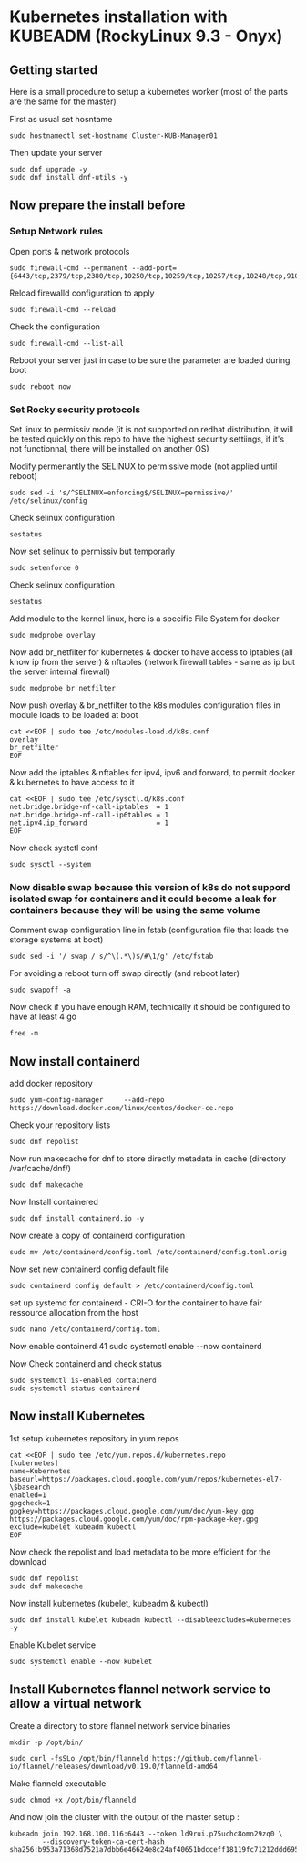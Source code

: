 # Kubernetes installation with KUBEADM  (RockyLinux 9.3 - Onyx)

## Getting started

Here is a small procedure to setup a kubernetes worker (most of the parts are the same for the master)

First as usual set hosntame
```shell
sudo hostnamectl set-hostname Cluster-KUB-Manager01
```
Then update your server
```shell
sudo dnf upgrade -y
sudo dnf install dnf-utils -y
```

## Now prepare the install before

### Setup Network rules

Open ports & network protocols
```shell
sudo firewall-cmd --permanent --add-port={6443/tcp,2379/tcp,2380/tcp,10250/tcp,10259/tcp,10257/tcp,10248/tcp,9100/tcp,7946/udp,7946/tcp,7646/udp,7646/tcp,2379/tcp}
```
Reload firewalld configuration to apply
```shell
sudo firewall-cmd --reload
```
Check the configuration
```shell
sudo firewall-cmd --list-all
```
Reboot your server just in case to be sure the parameter are loaded during boot
```shell
sudo reboot now
```

### Set Rocky security protocols

Set linux to permissiv mode 
(it is not supported on redhat distribution, it will be tested quickly on this repo to have the highest security settiings, if it's not functionnal, there will be installed on another OS)

Modify permenantly the SELINUX to permissive mode (not applied until reboot)
```shell
sudo sed -i 's/^SELINUX=enforcing$/SELINUX=permissive/' /etc/selinux/config
```
Check selinux configuration
```shell
sestatus
```
Now set selinux to permissiv but temporarly
```shell
sudo setenforce 0
```
Check selinux configuration
```shell
sestatus
```
Add module to the kernel linux, here is a specific File System for docker
```shell
sudo modprobe overlay
```
Now add br_netfilter for kubernetes & docker to have access to iptables (all know ip from the server) & nftables (network firewall tables - same as ip but the server internal firewall)
```shell
sudo modprobe br_netfilter
```

Now push overlay & br_netfilter to the k8s modules configuration files in module loads to be loaded at boot
```shell
cat <<EOF | sudo tee /etc/modules-load.d/k8s.conf
overlay
br_netfilter
EOF
```
Now add the iptables & nftables for ipv4, ipv6 and forward, to permit docker & kubernetes to have access to it
```shell
cat <<EOF | sudo tee /etc/sysctl.d/k8s.conf
net.bridge.bridge-nf-call-iptables  = 1
net.bridge.bridge-nf-call-ip6tables = 1
net.ipv4.ip_forward                 = 1
EOF
```
Now check systctl conf
```shell
sudo sysctl --system
```

### Now disable swap because this version of k8s do not suppord isolated swap for containers and it could become a leak for containers because they will be using the same volume

Comment swap configuration line in fstab (configuration file that loads the storage systems at boot)
```shell
sudo sed -i '/ swap / s/^\(.*\)$/#\1/g' /etc/fstab
```
For avoiding a reboot turn off swap directly (and reboot later)
```shell
sudo swapoff -a
```
Now check if you have enough RAM, technically it should be configured to have at least 4 go
```shell
free -m
```

## Now install containerd

add docker repository
```shell
sudo yum-config-manager     --add-repo     https://download.docker.com/linux/centos/docker-ce.repo
```
Check your repository lists
```shell
sudo dnf repolist
```
Now run makecache for dnf to store directly metadata in cache (directory /var/cache/dnf/)
```shell
sudo dnf makecache
```
Now Install containered
```shell
sudo dnf install containerd.io -y
```


Now create a copy of containerd configuration
```shell
sudo mv /etc/containerd/config.toml /etc/containerd/config.toml.orig
```
Now set new containerd config default file
```shell
sudo containerd config default > /etc/containerd/config.toml
```
set up systemd for containerd - CRI-O for the container to have fair ressource allocation from the host
```shell
sudo nano /etc/containerd/config.toml
```
Now enable containerd
   41  sudo systemctl enable --now containerd

Now Check containerd and check status
```shell
sudo systemctl is-enabled containerd
sudo systemctl status containerd
```


## Now install Kubernetes
1st setup kubernetes repository in yum.repos
```shell
cat <<EOF | sudo tee /etc/yum.repos.d/kubernetes.repo
[kubernetes]
name=Kubernetes
baseurl=https://packages.cloud.google.com/yum/repos/kubernetes-el7-\$basearch
enabled=1
gpgcheck=1
gpgkey=https://packages.cloud.google.com/yum/doc/yum-key.gpg https://packages.cloud.google.com/yum/doc/rpm-package-key.gpg
exclude=kubelet kubeadm kubectl
EOF
```
Now check the repolist and load metadata to be more efficient for the download
```shell
sudo dnf repolist
sudo dnf makecache
```
Now install kubernetes (kubelet, kubeadm & kubectl)
```shell
sudo dnf install kubelet kubeadm kubectl --disableexcludes=kubernetes -y
```

Enable Kubelet service
```shell
sudo systemctl enable --now kubelet
```
## Install Kubernetes flannel network service to allow a virtual network
Create a directory to store flannel network service binaries
```shell
mkdir -p /opt/bin/
```

```shell
sudo curl -fsSLo /opt/bin/flanneld https://github.com/flannel-io/flannel/releases/download/v0.19.0/flanneld-amd64
```

Make flanneld executable
```shell
sudo chmod +x /opt/bin/flanneld
```

And now join the cluster with the output of the master setup :
```shell
kubeadm join 192.168.100.116:6443 --token ld9rui.p75uchc8omn29zq0 \
        --discovery-token-ca-cert-hash sha256:b953a71368d7521a7dbb6e46624e8c24af40651bdcceff18119fc71212ddd695
```
